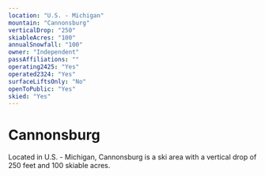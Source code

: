 ```yaml
---
location: "U.S. - Michigan"
mountain: "Cannonsburg"
verticalDrop: "250"
skiableAcres: "100"
annualSnowfall: "100"
owner: "Independent"
passAffiliations: ""
operating2425: "Yes"
operated2324: "Yes"
surfaceLiftsOnly: "No"
openToPublic: "Yes"
skied: "Yes"
---
```


# Cannonsburg

Located in U.S. - Michigan, Cannonsburg is a ski area with a vertical drop of 250 feet and 100 skiable acres.